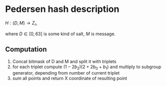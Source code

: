 # Pedersen hash description

$H: (D, M) \rightarrow Z_r$,

where $D \in [0, 63]$ is some kind of salt, $M$ is message.

## Computation

1. Concat bitmask of D and M and split it with triplets
2. for each triplet compute $(1-2 b_2)(2 + 2 b_0 + b_1)$ and multiply to subgroup generator, depending from number of current triplet
3. sum all points and return X coordinate of resulting point